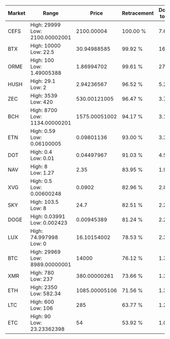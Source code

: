 | Market | Range | Price| Retracement | Doubles to 50% |
| --- | --- | --- | --- | --- |
| CEFS | High: 29999<br />Low: 2100.00002001 | 2100.00004 | 100.00 % | 7.64 |
| BTX | High: 10000<br />Low: 22.5 | 30.94988585 | 99.92 % | 161.91 |
| ORME | High: 100<br />Low: 1.49005388 | 1.86994702 | 99.61 % | 27.14 |
| HUSH | High: 29.1<br />Low: 2 | 2.94236567 | 96.52 % | 5.28 |
| ZEC | High: 3539<br />Low: 420 | 530.00121005 | 96.47 % | 3.73 |
| BCH | High: 8700<br />Low: 1134.00000201 | 1575.00051002 | 94.17 % | 3.12 |
| ETN | High: 0.59<br />Low: 0.06100005 | 0.09801136 | 93.00 % | 3.32 |
| DOT | High: 0.4<br />Low: 0.01 | 0.04497967 | 91.03 % | 4.56 |
| NAV | High: 8<br />Low: 1.27 | 2.35 | 83.95 % | 1.97 |
| XVG | High: 0.5<br />Low: 0.00600248 | 0.0902 | 82.96 % | 2.80 |
| SKY | High: 103.5<br />Low: 8 | 24.7 | 82.51 % | 2.26 |
| DOGE | High: 0.03991<br />Low: 0.002423 | 0.00945389 | 81.24 % | 2.24 |
| LUX | High: 74.997998<br />Low: 0 | 16.10154002 | 78.53 % | 2.33 |
| BTC | High: 29969<br />Low: 8989.00000001 | 14000 | 76.12 % | 1.39 |
| XMR | High: 780<br />Low: 237 | 380.00000261 | 73.66 % | 1.34 |
| ETH | High: 2350<br />Low: 582.34 | 1085.00005106 | 71.56 % | 1.35 |
| LTC | High: 600<br />Low: 106 | 285 | 63.77 % | 1.24 |
| ETC | High: 90<br />Low: 23.23362398 | 54 | 53.92 % | 1.05 |
